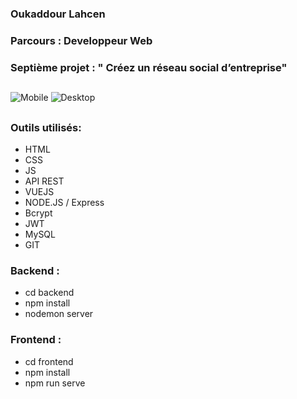### Oukaddour Lahcen
### Parcours :  Developpeur Web
### Septième projet : " Créez un réseau social d’entreprise"
##
![Mobile](https://user-images.githubusercontent.com/83468136/140647650-e97ce5cf-77c7-4d53-aa2f-7355a29eb9eb.png)
![Desktop](https://user-images.githubusercontent.com/83468136/140647654-d6b843a4-197e-4dbb-bb2d-5677865f86bc.png)
##
### Outils utilisés:
- HTML
- CSS
- JS
- API REST
- VUEJS
- NODE.JS / Express
- Bcrypt
- JWT
- MySQL
- GIT
### Backend :
- cd backend
- npm install
- nodemon server
### Frontend :
- cd frontend
- npm install
- npm run serve
